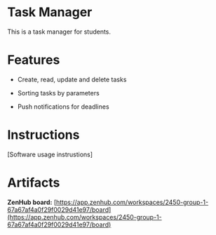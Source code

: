 # Task Manager
This is a task manager for students.

# Features
- Create, read, update and delete tasks

- Sorting tasks by parameters

- Push notifications for deadlines


# Instructions
\[Software usage instrustions\]
# Artifacts
**ZenHub board:** [https://app.zenhub.com/workspaces/2450-group-1-67a67af4a0f29f0029d41e97/board](https://app.zenhub.com/workspaces/2450-group-1-67a67af4a0f29f0029d41e97/board)
